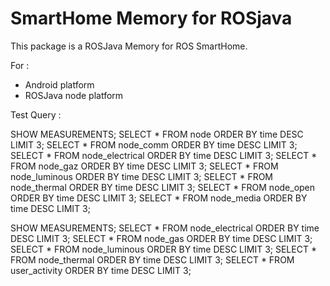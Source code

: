# SmartHome Memory for ROSjava
This package is a ROSJava Memory for ROS SmartHome.

For :
* Android platform
* ROSJava node platform

Test Query :

SHOW MEASUREMENTS;
SELECT * FROM node ORDER BY time DESC LIMIT 3;
SELECT * FROM node_comm ORDER BY time DESC LIMIT 3;
SELECT * FROM node_electrical ORDER BY time DESC LIMIT 3;
SELECT * FROM node_gaz ORDER BY time DESC LIMIT 3;
SELECT * FROM node_luminous ORDER BY time DESC LIMIT 3;
SELECT * FROM node_thermal ORDER BY time DESC LIMIT 3;
SELECT * FROM node_open ORDER BY time DESC LIMIT 3;
SELECT * FROM node_media ORDER BY time DESC LIMIT 3;

SHOW MEASUREMENTS;
SELECT * FROM node_electrical ORDER BY time DESC LIMIT 3;
SELECT * FROM node_gas ORDER BY time DESC LIMIT 3;
SELECT * FROM node_luminous ORDER BY time DESC LIMIT 3;
SELECT * FROM node_thermal ORDER BY time DESC LIMIT 3;
SELECT * FROM user_activity ORDER BY time DESC LIMIT 3;
